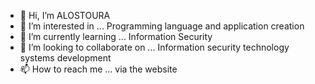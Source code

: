 - 👋 Hi, I’m ALOSTOURA
- 👀 I’m interested in ... Programming language and application creation
- 🌱 I’m currently learning ... Information Security 
- 💞️ I’m looking to collaborate on ... Information security technology systems development 
- 📫 How to reach me ... via the website


<!---
ALOSTOURA-TV/ALOSTOURA-TV is a ✨ special ✨ repository because its `README.md` (this file) appears on your GitHub profile.
You can click the Preview link to take a look at your changes.
--->
